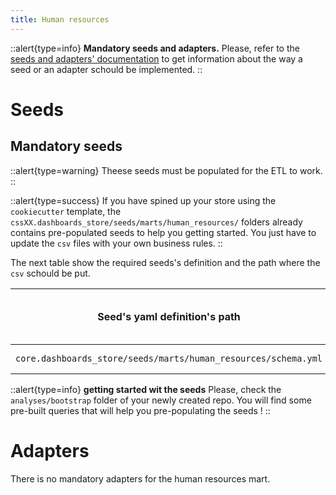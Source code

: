 ```yaml
---
title: Human resources
---
```

::alert{type=info}
**Mandatory seeds and adapters.** Please, refer to the [seeds and adapters' documentation](/using/configuration/adapts-seeds) to get information about the way a seed or an adapter schould be implemented.
::

# Seeds

## Mandatory seeds
::alert{type=warning}
Theese seeds must be populated for the ETL to work.
::

::alert{type=success}
If you have spined up your store using the `cookiecutter` template, the `cssXX.dashboards_store/seeds/marts/human_resources/` folders already contains pre-populated seeds to help you getting started. You just have to update the `csv` files with your own business rules.
::

The next table show the required seeds's definition and the path where the `csv` schould be put.

| Seed's yaml definition's path | Where to save it |  name of the seeds to implement |
| --- | --- | --- |
| `core.dashboards_store/seeds/marts/human_resources/schema.yml` | `cssXX.dashboards_store/seeds/marts/human_resources/schema.yml` |  etat_empl, stat_eng |

::alert{type=info}
**getting started wit the seeds** Please, check the `analyses/bootstrap` folder of your newly created repo. You will find some pre-built queries that will help you pre-populating the seeds ! 
::

# Adapters

There is no mandatory adapters for the human resources mart.
